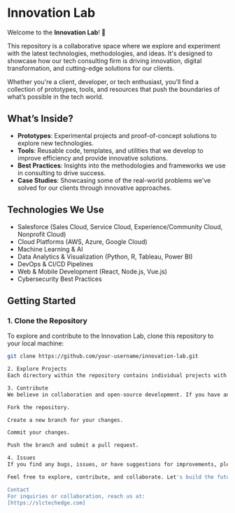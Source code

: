 # Innovation Lab

Welcome to the **Innovation Lab**! 🚀

This repository is a collaborative space where we explore and experiment with the latest technologies, methodologies, and ideas. It's designed to showcase how our tech consulting firm is driving innovation, digital transformation, and cutting-edge solutions for our clients.

Whether you're a client, developer, or tech enthusiast, you’ll find a collection of prototypes, tools, and resources that push the boundaries of what’s possible in the tech world.

## What’s Inside?

- **Prototypes**: Experimental projects and proof-of-concept solutions to explore new technologies.
- **Tools**: Reusable code, templates, and utilities that we develop to improve efficiency and provide innovative solutions.
- **Best Practices**: Insights into the methodologies and frameworks we use in consulting to drive success.
- **Case Studies**: Showcasing some of the real-world problems we've solved for our clients through innovative approaches.
  
## Technologies We Use

- Salesforce (Sales Cloud, Service Cloud, Experience/Community Cloud, Nonprofit Cloud)
- Cloud Platforms (AWS, Azure, Google Cloud)
- Machine Learning & AI
- Data Analytics & Visualization (Python, R, Tableau, Power BI)
- DevOps & CI/CD Pipelines
- Web & Mobile Development (React, Node.js, Vue.js)
- Cybersecurity Best Practices

## Getting Started

### 1. Clone the Repository

To explore and contribute to the Innovation Lab, clone this repository to your local machine:

```bash
git clone https://github.com/your-username/innovation-lab.git

2. Explore Projects
Each directory within the repository contains individual projects with documentation and setup instructions. Navigate through the projects to see the different experiments, tools, and solutions we’ve been working on.

3. Contribute
We believe in collaboration and open-source development. If you have an idea or improvement for any of the projects, feel free to fork the repository, make changes, and submit a pull request. Here’s how to contribute:

Fork the repository.

Create a new branch for your changes.

Commit your changes.

Push the branch and submit a pull request.

4. Issues
If you find any bugs, issues, or have suggestions for improvements, please create an issue on GitHub. We’ll review it and get back to you as soon as possible.

Feel free to explore, contribute, and collaborate. Let's build the future together! 🌟

Contact
For inquiries or collaboration, reach us at:
[https://slctechedge.com]
